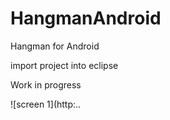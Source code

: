 HangmanAndroid
==============

Hangman for Android

import project into eclipse

Work in progress

![screen 1](http:..